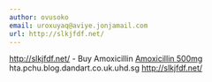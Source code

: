 ```yaml
---
author: ovusoko
email: uroxuyaq@aviye.jonjamail.com
url: http://slkjfdf.net/
---
```


http://slkjfdf.net/ - Buy Amoxicillin <a href="http://slkjfdf.net/">Amoxicillin 500mg</a> hta.pchu.blog.dandart.co.uk.uhd.sg http://slkjfdf.net/